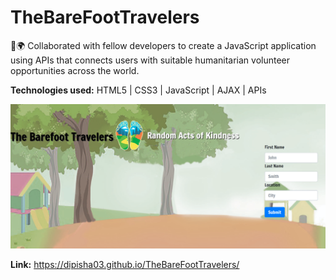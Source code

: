 # TheBareFootTravelers

👣🌍 Collaborated with fellow developers to create a JavaScript application using APIs that connects
users with suitable humanitarian volunteer opportunities across the world.

<b>Technologies used:</b> HTML5 | CSS3 | JavaScript | AJAX | APIs

![Alt text](https://raw.githubusercontent.com/dipisha03/TheBareFootTravelers/master/assets/images/barefoot.png "barefoot")

<b>Link:</b> https://dipisha03.github.io/TheBareFootTravelers/
